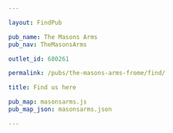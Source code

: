 ```yaml
---

layout: FindPub

pub_name: The Masons Arms
pub_nav: TheMasonsArms

outlet_id: 680261

permalink: /pubs/the-masons-arms-frome/find/

title: Find us here

pub_map: masonsarms.js
pub_map_json: masonsarms.json

---
```


